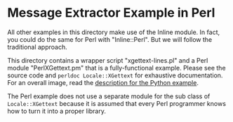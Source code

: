 # Message Extractor Example in Perl

All other examples in this directory make use of the Inline module.
In fact, you could do the same for Perl with "Inline::Perl".  But
we will follow the traditional approach.

This directory contains a wrapper script "xgettext-lines.pl" and
a Perl module "PerlXGettext.pm" that is a fully-functional example.
Please see the source code and `perldoc Locale::XGettext` for
exhaustive documentation.  For an overall image, read the
[description for the Python example](../README.md).

The Perl example does not use a separate module for the sub
class of `Locale::XGettext` because it is assumed that every
Perl programmer knows how to turn it into a proper library.